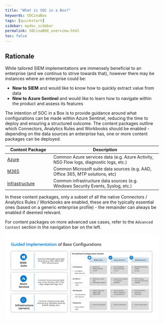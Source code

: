 ```yaml
---
title: "What is SOC in a Box?"
keywords: SOCinaBox
tags: [quickstart]
sidebar: mydoc_sidebar
permalink: SOCinaBOX_overview.html
toc: false
---
```


## Rationale
While tailored SIEM implementations are immensely beneficial to an enterprise (and we continue to strive towards that), however there may be instances where an enterprise could be:
* <b>New to SIEM</b> and would like to know how to quickly extract value from data
* <b>New to Azure Sentinel</b> and would like to learn how to navigate within the product and assess its features

The intention of SOC in a Box is to provide guidance around what configurations can be made within Azure Sentinel, reducing the time to deploy and ensuring a structured outcome. The content packages outline which Connectors, Analytics Rules and Workbooks should be enabled - depending on the data sources an enterprise has, one or more content packages can be deployed. 

<table>
<colgroup>
<col width="30%" />
<col width="70%" />
</colgroup>
<thead>
<tr class="header">
<th>Content Package</th>
<th>Description</th>
</tr>
</thead>
<tbody>
<tr>
<td markdown="span"><a alt='Azure' href='https://ko-sharon.github.io/AzSentinel/SOCinaBOX_azure.html'>Azure</a></td>
<td markdown="span">Common Azure services data (e.g. Azure Activity, NSG Flow logs, diagnostic logs, etc.)</td>
</tr>
<tr>
<td markdown="span"><a alt='M365' href='https://ko-sharon.github.io/AzSentinel/SOCinaBOX_m365.html'>M365</a></td>
<td markdown="span">Common Microsoft suite data sources (e.g. AAD, Office 365, MTP solutions, etc)</td>
</tr>
<tr>
<td markdown="span"><a alt='Infra' href='https://ko-sharon.github.io/AzSentinel/SOCinaBOX_infra.html'>Infrastructure</a></td>
<td markdown="span">Common infrastructure data sources (e.g. Windows Security Events, Syslog, etc.)</td>
</tr>
</tbody>
</table>

In these content packages, only a subset of all the native Connectors / Analytics Rules / Workbooks are enabled, these are the typically essential ones (based on a generic enterprise profile) - the remainder can always be enabled if deemed relevant.

For content packages on more advanced use cases, refer to the `Advanced Content` section in the navigation bar on the left.

![alt text](https://github.com/ko-sharon/AzSentinel/blob/gh-pages/images/guides/SOCinaBOX/SOCinaBOX.svg?raw=true)

